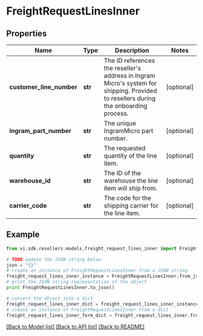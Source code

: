 # FreightRequestLinesInner


## Properties

Name | Type | Description | Notes
------------ | ------------- | ------------- | -------------
**customer_line_number** | **str** | The ID references the reseller&#39;s address in Ingram Micro&#39;s system for shipping. Provided to resellers during the onboarding process. | [optional] 
**ingram_part_number** | **str** | The unique IngramMicro part number. | [optional] 
**quantity** | **str** | The requested quantity of the line item. | [optional] 
**warehouse_id** | **str** | The ID of the warehouse the line item will ship from. | [optional] 
**carrier_code** | **str** | The code for the shipping carrier for the line item. | [optional] 

## Example

```python
from xi.sdk.resellers.models.freight_request_lines_inner import FreightRequestLinesInner

# TODO update the JSON string below
json = "{}"
# create an instance of FreightRequestLinesInner from a JSON string
freight_request_lines_inner_instance = FreightRequestLinesInner.from_json(json)
# print the JSON string representation of the object
print FreightRequestLinesInner.to_json()

# convert the object into a dict
freight_request_lines_inner_dict = freight_request_lines_inner_instance.to_dict()
# create an instance of FreightRequestLinesInner from a dict
freight_request_lines_inner_form_dict = freight_request_lines_inner.from_dict(freight_request_lines_inner_dict)
```
[[Back to Model list]](../README.md#documentation-for-models) [[Back to API list]](../README.md#documentation-for-api-endpoints) [[Back to README]](../README.md)



